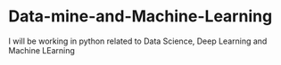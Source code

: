 # Data-mine-and-Machine-Learning
I will be working in python related to Data Science, Deep Learning and Machine LEarning
